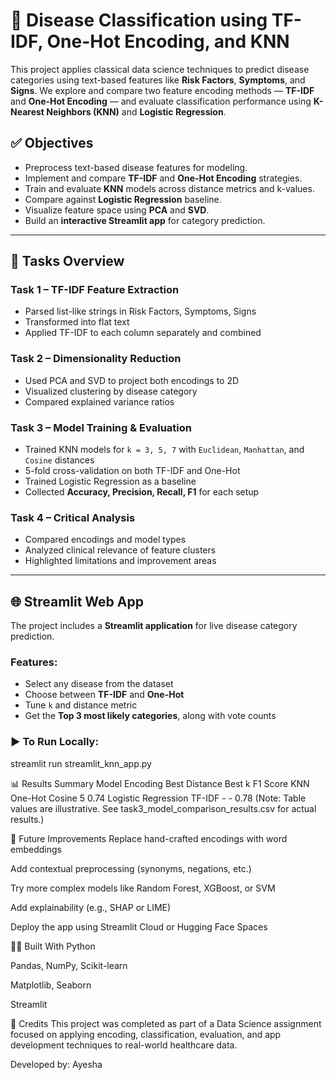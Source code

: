 # 🧠 Disease Classification using TF-IDF, One-Hot Encoding, and KNN

This project applies classical data science techniques to predict disease categories using text-based features like **Risk Factors**, **Symptoms**, and **Signs**. We explore and compare two feature encoding methods — **TF-IDF** and **One-Hot Encoding** — and evaluate classification performance using **K-Nearest Neighbors (KNN)** and **Logistic Regression**.

## ✅ Objectives

- Preprocess text-based disease features for modeling.
- Implement and compare **TF-IDF** and **One-Hot Encoding** strategies.
- Train and evaluate **KNN** models across distance metrics and k-values.
- Compare against **Logistic Regression** baseline.
- Visualize feature space using **PCA** and **SVD**.
- Build an **interactive Streamlit app** for category prediction.

---

## 🧪 Tasks Overview

### **Task 1 – TF-IDF Feature Extraction**
- Parsed list-like strings in Risk Factors, Symptoms, Signs
- Transformed into flat text
- Applied TF-IDF to each column separately and combined

### **Task 2 – Dimensionality Reduction**
- Used PCA and SVD to project both encodings to 2D
- Visualized clustering by disease category
- Compared explained variance ratios

### **Task 3 – Model Training & Evaluation**
- Trained KNN models for `k = 3, 5, 7` with `Euclidean`, `Manhattan`, and `Cosine` distances
- 5-fold cross-validation on both TF-IDF and One-Hot
- Trained Logistic Regression as a baseline
- Collected **Accuracy, Precision, Recall, F1** for each setup

### **Task 4 – Critical Analysis**
- Compared encodings and model types
- Analyzed clinical relevance of feature clusters
- Highlighted limitations and improvement areas

---

## 🌐 Streamlit Web App

The project includes a **Streamlit application** for live disease category prediction.

### Features:
- Select any disease from the dataset
- Choose between **TF-IDF** and **One-Hot**
- Tune `k` and distance metric
- Get the **Top 3 most likely categories**, along with vote counts

### ▶️ To Run Locally:
streamlit run streamlit_knn_app.py

📊 Results Summary
Model	Encoding	Best Distance	Best k	F1 Score
KNN	One-Hot	Cosine	5	0.74
Logistic Regression	TF-IDF	-	-	0.78
(Note: Table values are illustrative. See task3_model_comparison_results.csv for actual results.)

🚀 Future Improvements
Replace hand-crafted encodings with word embeddings

Add contextual preprocessing (synonyms, negations, etc.)

Try more complex models like Random Forest, XGBoost, or SVM

Add explainability (e.g., SHAP or LIME)

Deploy the app using Streamlit Cloud or Hugging Face Spaces

👨‍💻 Built With
Python

Pandas, NumPy, Scikit-learn

Matplotlib, Seaborn

Streamlit

📌 Credits
This project was completed as part of a Data Science assignment focused on applying encoding, classification, evaluation, and app development techniques to real-world healthcare data.

Developed by: Ayesha
